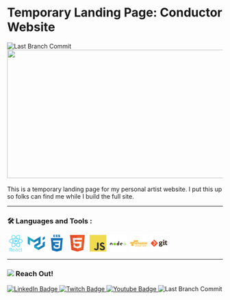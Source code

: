 # Temporary Landing Page: Conductor Website
<div id="badges">
  <img src="https://img.shields.io/github/last-commit/zachnicejob/conductor-website/temp-landing-page?style=for-the-badge" alt="Last Branch Commit"/>
</div>

<div>
  <img src="src/assets/images/z-videos/Temp-Landing-Page-gif.gif" width="600" height="300"/>
</div>

This is a temporary landing page for my personal artist website. I put this up so folks can find me while I build the full site.

---

### :hammer_and_wrench: Languages and Tools :
<div>
  <img src="https://github.com/devicons/devicon/blob/master/icons/react/react-original-wordmark.svg" title="React" alt="React" width="40" height="40"/>&nbsp;
  <img src="https://github.com/devicons/devicon/blob/master/icons/materialui/materialui-original.svg" title="Material UI" alt="Material UI" width="40" height="40"/>&nbsp;
  <img src="https://github.com/devicons/devicon/blob/master/icons/css3/css3-plain-wordmark.svg"  title="CSS3" alt="CSS" width="40" height="40"/>&nbsp;
  <img src="https://github.com/devicons/devicon/blob/master/icons/html5/html5-original.svg" title="HTML5" alt="HTML" width="40" height="40"/>&nbsp;
  <img src="https://github.com/devicons/devicon/blob/master/icons/javascript/javascript-original.svg" title="JavaScript" alt="JavaScript" width="40" height="40"/>&nbsp;
  <img src="https://github.com/devicons/devicon/blob/master/icons/nodejs/nodejs-original-wordmark.svg" title="NodeJS" alt="NodeJS" width="40" height="40"/>&nbsp;
  <img src="https://github.com/devicons/devicon/blob/master/icons/amazonwebservices/amazonwebservices-plain-wordmark.svg" title="AWS" alt="AWS" width="40" height="40"/>&nbsp;
  <img src="https://github.com/devicons/devicon/blob/master/icons/git/git-original-wordmark.svg" title="Git" **alt="Git" width="40" height="40"/>
</div>

---

<h3> 
    <img src="https://media.giphy.com/media/hvRJCLFzcasrR4ia7z/giphy.gif" width="30"/>
    Reach Out! 
</h3>

<div id="badges">
  <a href="https://www.linkedin.com/in/zachary-nicely/">
    <img src="https://img.shields.io/badge/LinkedIn-blue?style=for-the-badge&logo=linkedin&logoColor=white" alt="LinkedIn Badge"/>
  </a>
  <a href="https://twitch.tv/zachnicejob">
    <img src="https://img.shields.io/twitch/status/zachnicejob?style=for-the-badge" alt="Twitch Badge"/>
  </a>
  <a href="https://www.youtube.com/channel/UCpIkilfnz8My3t-rLeYcE6Q">
    <img src="https://img.shields.io/badge/YouTube-red?style=for-the-badge&logo=youtube&logoColor=white" alt="Youtube Badge"/>
  </a>
  <img src="https://img.shields.io/github/last-commit/zachnicejob/conductor-website/temp-landing-page?style=for-the-badge" alt="Last Branch Commit"/>
</div>